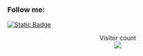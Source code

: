 <!---![Header](https://github.com/iuyfty/iuyfty/blob/main/assets/image1.png)--->


<!--### Language and tools:
![Static Badge](https://img.shields.io/badge/-C%2B%2B-090909?style=for-the-badge&logo=C%2B%2B&logoColor=27A0D9&link=https%3A%2F%2Ft.me%2Fmaxoniy1)
![Static Badge](https://img.shields.io/badge/-STL-090909?style=for-the-badge&logo=C%2B%2B&logoColor=27A0D9&link=https%3A%2F%2Ft.me%2Fmaxoniy1)
![Static Badge](https://img.shields.io/badge/-boost-090909?style=for-the-badge&logo=C%2B%2B&logoColor=27A0D9&link=https%3A%2F%2Ft.me%2Fmaxoniy1)
-->

### Follow me:

[![Static Badge](https://img.shields.io/badge/-Telegram-090909?style=for-the-badge&logo=telegram&logoColor=27A0D9&link=https%3A%2F%2Ft.me%2Fmaxoniy1)]([https://t.me/maxoniy1](https://t.me/maxonkarton))



<p align="center"> 
  Visitor count<br>
  <img src="https://profile-counter.glitch.me/iuyfty/count.svg" />
</p>
